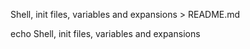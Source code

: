 Shell, init files, variables and expansions > README.md 


echo Shell, init files, variables and expansions
